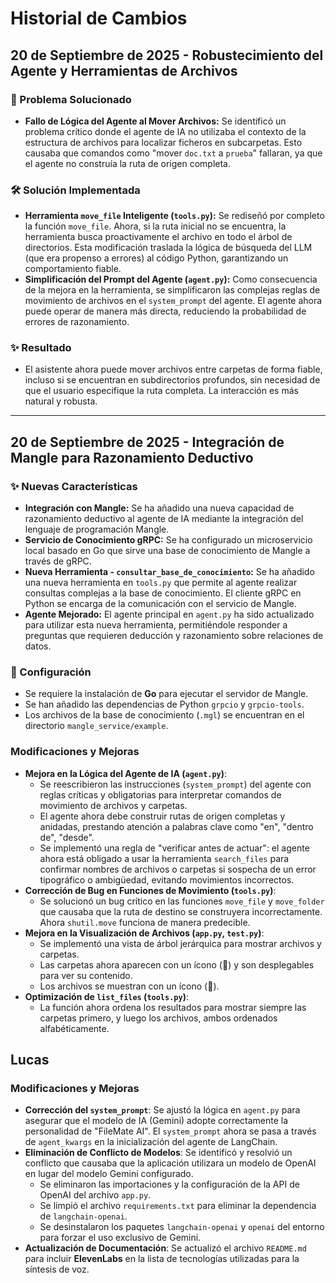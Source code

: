 # Historial de Cambios

## 20 de Septiembre de 2025 - Robustecimiento del Agente y Herramientas de Archivos

### 🐞 Problema Solucionado

-   **Fallo de Lógica del Agente al Mover Archivos:** Se identificó un problema crítico donde el agente de IA no utilizaba el contexto de la estructura de archivos para localizar ficheros en subcarpetas. Esto causaba que comandos como "mover `doc.txt` a `prueba`" fallaran, ya que el agente no construía la ruta de origen completa.

### 🛠️ Solución Implementada

-   **Herramienta `move_file` Inteligente (`tools.py`):** Se rediseñó por completo la función `move_file`. Ahora, si la ruta inicial no se encuentra, la herramienta busca proactivamente el archivo en todo el árbol de directorios. Esta modificación traslada la lógica de búsqueda del LLM (que era propenso a errores) al código Python, garantizando un comportamiento fiable.
-   **Simplificación del Prompt del Agente (`agent.py`):** Como consecuencia de la mejora en la herramienta, se simplificaron las complejas reglas de movimiento de archivos en el `system_prompt` del agente. El agente ahora puede operar de manera más directa, reduciendo la probabilidad de errores de razonamiento.

### ✨ Resultado

-   El asistente ahora puede mover archivos entre carpetas de forma fiable, incluso si se encuentran en subdirectorios profundos, sin necesidad de que el usuario especifique la ruta completa. La interacción es más natural y robusta.

---

## 20 de Septiembre de 2025 - Integración de Mangle para Razonamiento Deductivo

### ✨ Nuevas Características

-   **Integración con Mangle:** Se ha añadido una nueva capacidad de razonamiento deductivo al agente de IA mediante la integración del lenguaje de programación Mangle.
-   **Servicio de Conocimiento gRPC:** Se ha configurado un microservicio local basado en Go que sirve una base de conocimiento de Mangle a través de gRPC.
-   **Nueva Herramienta - `consultar_base_de_conocimiento`:** Se ha añadido una nueva herramienta en `tools.py` que permite al agente realizar consultas complejas a la base de conocimiento. El cliente gRPC en Python se encarga de la comunicación con el servicio de Mangle.
-   **Agente Mejorado:** El agente principal en `agent.py` ha sido actualizado para utilizar esta nueva herramienta, permitiéndole responder a preguntas que requieren deducción y razonamiento sobre relaciones de datos.

### 🔧 Configuración

-   Se requiere la instalación de **Go** para ejecutar el servidor de Mangle.
-   Se han añadido las dependencias de Python `grpcio` y `grpcio-tools`.
-   Los archivos de la base de conocimiento (`.mgl`) se encuentran en el directorio `mangle_service/example`.


### Modificaciones y Mejoras

- **Mejora en la Lógica del Agente de IA (`agent.py`)**:
  - Se reescribieron las instrucciones (`system_prompt`) del agente con reglas críticas y obligatorias para interpretar comandos de movimiento de archivos y carpetas.
  - El agente ahora debe construir rutas de origen completas y anidadas, prestando atención a palabras clave como "en", "dentro de", "desde".
  - Se implementó una regla de "verificar antes de actuar": el agente ahora está obligado a usar la herramienta `search_files` para confirmar nombres de archivos o carpetas si sospecha de un error tipográfico o ambigüedad, evitando movimientos incorrectos.
- **Corrección de Bug en Funciones de Movimiento (`tools.py`)**:
  - Se solucionó un bug crítico en las funciones `move_file` y `move_folder` que causaba que la ruta de destino se construyera incorrectamente. Ahora `shutil.move` funciona de manera predecible.
- **Mejora en la Visualización de Archivos (`app.py`, `test.py`)**:
  - Se implementó una vista de árbol jerárquica para mostrar archivos y carpetas.
  - Las carpetas ahora aparecen con un ícono (📁) y son desplegables para ver su contenido.
  - Los archivos se muestran con un ícono (📄).
- **Optimización de `list_files` (`tools.py`)**:
  - La función ahora ordena los resultados para mostrar siempre las carpetas primero, y luego los archivos, ambos ordenados alfabéticamente.

## Lucas

### Modificaciones y Mejoras

- **Corrección del `system_prompt`**: Se ajustó la lógica en `agent.py` para asegurar que el modelo de IA (Gemini) adopte correctamente la personalidad de "FileMate AI". El `system_prompt` ahora se pasa a través de `agent_kwargs` en la inicialización del agente de LangChain.
- **Eliminación de Conflicto de Modelos**: Se identificó y resolvió un conflicto que causaba que la aplicación utilizara un modelo de OpenAI en lugar del modelo Gemini configurado.
  - Se eliminaron las importaciones y la configuración de la API de OpenAI del archivo `app.py`.
  - Se limpió el archivo `requirements.txt` para eliminar la dependencia de `langchain-openai`.
  - Se desinstalaron los paquetes `langchain-openai` y `openai` del entorno para forzar el uso exclusivo de Gemini.
- **Actualización de Documentación**: Se actualizó el archivo `README.md` para incluir **ElevenLabs** en la lista de tecnologías utilizadas para la síntesis de voz.
